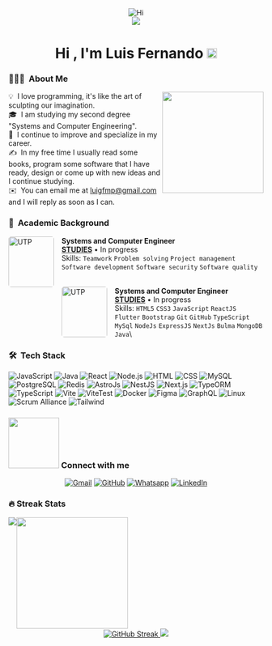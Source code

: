 <div align="center">
  <img src="https://media.giphy.com/media/3ornk57KwDXf81rjWM/giphy.gif" alt="Hi"/>
</div>

<div align="center">
  <img src="https://readme-typing-svg.herokuapp.com?font=Fira+Code&pause=1000&color=F70079&random=true&width=435&lines=%2B2+years+of+experience+in+the+world+of+work;Systems+Engineer+%40Luis-FernandoMP;Design+and+programming+technician+%40Luis-FernandoMP;Inaudible+idea+presenter;Passionate+reader+of+poems;Non-profit+contributor+or+so+it+seems+hehe)](https://git.io/typing-svg" />
</div>

<h1 align="center"> Hi , I'm Luis Fernando
  <img src="https://media.giphy.com/media/hvRJCLFzcasrR4ia7z/giphy.gif" width="20">
</h1>

### 👨🏻‍💻 &nbsp;About Me

<img align="right" src="https://github.com/7oSkaaa/7oSkaaa/blob/main/Images/about_me.gif?raw=true" width="200" height="200" />

💡 &nbsp;I love programming, it's like the art of sculpting our imagination.\
🎓 &nbsp;I am studying my second degree "Systems and Computer Engineering".\
🌱 &nbsp;I continue to improve and specialize in my career.\
✍️ &nbsp;In my free time I usually read some books, program some software that I have ready, design or come up with new ideas and I continue studying.\
✉️ &nbsp;You can email me at luigfmp@gmail.com and I will reply as soon as I can.

### 🏫&nbsp; Academic Background

[<img align="left" height="100" width="90" alt="UTP" style="margin-right: 15px; border-radius: 5px;" src="https://media.licdn.com/dms/image/C560BAQGK4c4hUBu7vQ/company-logo_200_200/0/1630575848017/utp_universidad_tecnologica_del_peru_logo?e=2147483647&v=beta&t=gpfdB4p_zUdT4VvIOBBMO6jHxFsS1H0xidl_MP7M_GE"/>](https://www.utp.edu.pe)
**Systems and Computer Engineer** \
[**STUDIES**](https://www.utp.edu.pe) • In progress\
Skills: `Teamwork` `Problem solving` `Project management` `Software development` `Software security` `Software quality`\
<br/>

[<img align="left" height="100" width="90" alt="UTP" style="margin-right: 15px; border-radius: 5px;" src="https://encrypted-tbn0.gstatic.com/images?q=tbn:ANd9GcR_qFRmDURDPsGgseKS8lOfOOwBLGrHhieVcyv7XcjVs70LUMLL2MtxA4i6sPRtCzcuL7M&usqp=CAU"/>](https://institutocajas.edu.pe/)
**Systems and Computer Engineer** \
[**STUDIES**](https://institutocajas.edu.pe/) • In progress\
Skills: `HTML5` `CSS3` `JavaScript` `ReactJS` `Flutter` `Bootstrap` `Git` `GitHub` `TypeScript` `MySql` `NodeJs` `ExpressJS` `NextJs` `Bulma` `MongoDB` `Java`\

### 🛠 &nbsp;Tech Stack

![JavaScript](https://img.shields.io/badge/-JavaScript-05122A?style=flat&logo=javascript)
![Java](https://img.shields.io/badge/-Java-05122A?style=flat&logo=Java&logoColor=FFA518)
![React](https://img.shields.io/badge/-React-05122A?style=flat&logo=react)
![Node.js](https://img.shields.io/badge/-Node.js-05122A?style=flat&logo=node.js)
![HTML](https://img.shields.io/badge/-HTML-05122A?style=flat&logo=HTML5)
![CSS](https://img.shields.io/badge/-CSS-05122A?style=flat&logo=CSS3&logoColor=1572B6)
![MySQL](https://img.shields.io/badge/-MySQL-05122A?style=flat&logo=mysql&logoColor=00ffff)
![PostgreSQL](https://img.shields.io/badge/-PostgreSQL-05122A?style=flat&logo=postgresql)
![Redis](https://img.shields.io/badge/-Redis-05122A?style=flat&logo=redis)
![AstroJs](https://img.shields.io/badge/-astro-05122A?style=flat&logo=astro&logoColor=fff)
![NestJS](https://img.shields.io/badge/-NestJS-05122A?style=flat&logo=nestjs&logoColor=E0234E)
![Next.js](https://img.shields.io/badge/-Next.js-05122A?style=flat&logo=next.js&logoColor=fff)
![TypeORM](https://img.shields.io/badge/-TypeORM-05122A?style=flat&logo=typeorm)
![TypeScript](https://img.shields.io/badge/-TypeScript-05122A?style=flat&logo=typescript)
![Vite](https://img.shields.io/badge/-Vite-05122A?style=flat&logo=vite&logoColor=fff)
![ViteTest](https://img.shields.io/badge/-ViteTest-05122A?style=flat&logo=vite&logoColor=6E9F18)
![Docker](https://img.shields.io/badge/-Docker-05122A?style=flat&logo=docker)
![Figma](https://img.shields.io/badge/-Figma-05122A?style=flat&logo=figma)
![GraphQL](https://img.shields.io/badge/-GraphQL-05122A?style=flat&logo=graphql&logoColor=E10098)
![Linux](https://img.shields.io/badge/-Linux-05122A?style=flat&logo=linux)
![Scrum Alliance](https://img.shields.io/badge/-scrumalliance-05122A?style=flat&logo=scrumalliance&logoColor=00FFFF)
![Tailwind](https://img.shields.io/badge/-Tailwind-05122A?style=flat&logo=tailwindcss)

### <picture> <img src="https://github.com/7oSkaaa/7oSkaaa/blob/main/Images/Connect-with-me.gif?raw=true" width="100px"> </picture> Connect with me

<p align="center">
	<a href="mailto:luigfmp@gmail.com?subject=Consulta%20acerca%20de%20tu%20portafolio&body=Hola%20Luis!%20Mucho%20gusto,%20he%20visto%20tu%20portafolio%20y%20me%20encantaría%20charlar%20contigo."><img img src="https://img.shields.io/badge/gmail-%23EA4335.svg?style=plastic&logo=gmail&logoColor=white" alt="Gmail"/></a>
	<a href="https://github.com/Luis-Fernando-MP"><img src="https://img.shields.io/badge/github-%23181717.svg?style=plastic&logo=github&logoColor=white" alt="GitHub"/></a>
	<a href="https://wa.me/900757538?text=¡Hola Luis! Mucho gusto, he visto tu portafolio y me encantaría charlar contigo."><img src="https://img.shields.io/badge/whatsapp-%2325D366.svg?style=plastic&logo=whatsapp&logoColor=white" alt="Whatsapp"/></a>
	<a href="https://www.linkedin.com/in/luis-fernando-melgar-pizarro"><img src="https://img.shields.io/badge/linkedin-%230A66C2.svg?style=plastic&logo=linkedin&logoColor=white" alt="LinkedIn"/></a>
</p>

### 🔥 Streak Stats

  <div align="center">
      <div style="display:flex;">
        <img src="https://github-readme-stats.vercel.app/api/top-langs/?username=Luis-Fernando-MP&layout=compact&langs_count=8&theme=tokyonight&hide_border=true"/> 
        <img src="https://cdn.dribbble.com/users/1277312/screenshots/14733298/media/39b1045e593737587dd60e42c8422d1f.gif" width = 220px />
      </div>
    <a href="https://git.io/streak-stats">
      <img src="https://streak-stats.demolab.com?user=Luis-Fernando-MP&theme=tokyonight-duo&hide_border=true&date_format=M%20j%5B%2C%20Y%5D" alt="GitHub Streak" />
    </a>
    <a href="https://github-profile-trophy.vercel.app">
      <img src="https://github-profile-trophy.vercel.app/?username=Luis-Fernando-MP&layout=compact&theme=tokyonight&no-bg=true&no-frame=true&column=4&margin-w=15&margin-h=15"/>
    </a> 
  </div>
